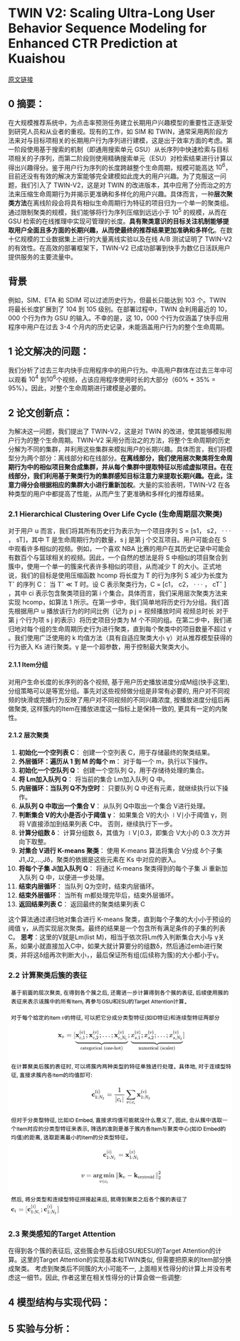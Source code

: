 # TWIN V2: Scaling Ultra-Long User Behavior Sequence Modeling for Enhanced CTR Prediction at Kuaishou
[原文链接]()
## 0 摘要：
在大规模推荐系统中，为点击率预测任务建立长期用户兴趣模型的重要性正逐渐受到研究人员和从业者的重视。现有的工作，如 SIM 和 TWIN，通常采用两阶段方法来对与目标项相关的长期用户行为序列进行建模，这是出于效率方面的考虑。第一阶段使用基于搜索的机制（即通用搜索单元 GSU）从长序列中快速检索与目标项相关的子序列，而第二阶段则使用精确搜索单元（ESU）对检索结果进行计算以得出兴趣得分。鉴于用户行为序列的长度跨越整个生命周期，规模可能高达 $10^6$，目前还没有有效的解决方案能够完全建模如此庞大的用户兴趣。为了克服这一问题，我们引入了 TWIN-V2，这是对 TWIN 的改进版本，其中应用了分而治之的方法来压缩生命周期行为并揭示更准确和多样化的用户兴趣。具体而言，一种**层次聚类方法**在离线阶段会将具有相似生命周期行为特征的项目归为一个单一的聚类组。通过限制聚类的规模，我们能够将行为序列压缩到远远小于 $10^5$ 的规模，从而在 GSU 检索的在线推理中实现可管理的长度。**具有聚类意识的目标关注机制能够提取用户全面且多方面的长期兴趣，从而使最终的推荐结果更加准确和多样化**。在数十亿规模的工业数据集上进行的大量离线实验以及在线 A/B 测试证明了 TWIN-V2 的有效性。在高效的部署框架下，TWIN-V2 已成功部署到快手为数亿日活跃用户提供服务的主要流量中。

## 背景
例如，SIM、ETA 和 SDIM 可以过滤历史行为，但最长只能达到 103 个。TWIN 将最长长度扩展到了 104 到 105 级别。在部署过程中，TWIN 会利用最近的 10，000 个行为作为 GSU 的输入。不幸的是，这 10，000 个行为仅涵盖了快手应用程序中用户在过去 3-4 个月内的历史记录，未能涵盖用户行为的整个生命周期。

## 1 论文解决的问题：
我们分析了过去三年内快手应用程序中的用户行为。中高用户群体在过去三年中可以观看 $10^4$ 到$10^6$个视频，占该应用程序使用时长的大部分（60% + 35% = 95%）。因此，对整个生命周期进行建模是必要的。

## 2 论文创新点：
为解决这一问题，我们提出了 TWIN-V2，这是对 TWIN 的改进，使其能够模拟用户行为的整个生命周期。TWIN-V2 采用分而治之的方法，将整个生命周期的历史分解为不同的集群，并利用这些集群来模拟用户的长期兴趣。具体而言，我们将模型分为两个部分：离线部分和在线部分。**在离线部分，我们使用层次聚类将生命周期行为中的相似项目聚合成集群，并从每个集群中提取特征以形成虚拟项目。在在线部分，我们利用基于聚类行为的集群感知目标注意力来提取长期兴趣。在此，注意力得分会根据相应的集群大小进行重新加权**。大量的实验表明，TWIN-V2 在各种类型的用户中都提高了性能，从而产生了更准确和多样化的推荐结果。

### 2.1 Hierarchical Clustering Over Life Cycle (生命周期层次聚类)
对于用户 u 而言，我们将其所有历史行为表示为一个项目序列 S = [s1， s2， · · · ， sT]，其中 T 是生命周期行为的数量，s j 是第 j 个交互项目。用户可能会在 S 中观看许多相似的视频。例如，一个喜欢 NBA 比赛的用户在其历史记录中可能会有数百个与篮球相关的视频。因此，一个自然的想法是将 S 中相似的项目聚合到簇中，使用一个单一的簇来代表许多相似的项目，从而减少 T 的大小。正式地说，我们的目标是使用压缩函数 hcomp 将长度为 T 的行为序列 S 减少为长度为 Tˆ 的序列 C：
当 Tˆ ≪ T 时。设 C 表示聚类行为，C = [c1， c2， · · · ， cTˆ ] ，其中 ci 表示包含聚类项目的第 i 个集合。具体而言，我们采用层次聚类方法来实现 hcomp，如算法 1 所示。在第一步中，我们简单地将历史行为分组。我们首先根据用户 u 播放该行为的时间比例（记为 p j = 视频播放时间 视频总时长 对于第 j 个行为项 s j 的表示）将历史项目分类为 M 个不同的组。在第二步中，我们递归地对每个组的生命周期历史行为进行聚类，直到每个聚类中的项目数量不超过 γ 。我们使用广泛使用的 k 均值方法（具有自适应聚类大小 γ）对从推荐模型获得的行为嵌入 Ks 进行聚类。γ 是一个超参数，用于控制最大聚类大小。
#### 2.1.1 Item分组
对用户生命长度的长序列的各个视频, 基于用户历史播放进度分成M组(快手这里),分组策略可以是等宽分组。事先对这些视频做分组是非常有必要的, 用户对不同视频的快滑或完播行为反映了用户对不同视频的不同兴趣浓度, 按播放进度分组后再做聚类, 这样簇内的Item在播放进度这一指标上是保持一致的, 更具有一定的内聚性。
#### 2.1.2 层次聚类
1.  **初始化一个空列表 C**：
    创建一个空列表 C，用于存储最终的聚类结果。
2.  **外层循环：遍历从 1 到 M 的每个 m**：
    对于每一个 m，执行以下操作。
3.  **初始化一个空队列 Q**：
    创建一个空队列 Q，用于存储待处理的集合。
4.  **将 Lm加入队列 Q**：
    将当前的集合 Lm加入队列 Q 中。
5.  **内层循环：当队列 Q不为空时**：
    只要队列 Q 中还有元素，就继续执行以下操作。
6.  **从队列 Q 中取出一个集合 V**：
    从队列 Q中取出一个集合 V进行处理。
7.  **判断集合 V的大小是否小于阈值 γ**：
    如果集合 V的大小 ∣V∣小于阈值 γ，则将 V直接添加到结果列表 C中。
    否则，继续执行下一步。
8.  **计算分组数 δ**：
    计算分组数 δ，其值为 ∣V∣0.3，即集合 V大小的 0.3 次方并向下取整。
9.  **对集合 V进行 K-means 聚类**：
    使用 K-means 算法将集合 V分成 δ个子集 J1,J2,…,Jδ，聚类的依据是这些元素在 Ks 中对应的嵌入。
10.  **将每个子集 Ji加入队列 Q**：
    将通过 K-means 聚类得到的每个子集 Ji 重新加入队列 Q 中，以便进一步处理。
11.  **结束内层循环**：
    当队列 Q为空时，结束内层循环。
12.  **结束外层循环**：
    当所有 m都处理完毕后，结束外层循环。
13.  **返回结果列表 C**：
    返回最终的聚类结果列表 C
    
这个算法通过递归地对集合进行 K-means 聚类，直到每个子集的大小小于预设的阈值 γ，从而实现层次聚类。最终的结果是一个包含所有满足条件的子集的列表 C。
**思考**：这里的V就是Lm(list M)，相当于依次将Lm传入判断集合大小与 γ关系，如果小就直接加入C中，如果大就计算要分的组数δ，然后通过emb进行聚类，并将这δ组再次判断大小，，最后保证所有组(后续称为簇)的大小都小于γ。
### 2.2 计算聚类后簇的表征
![输入图片说明](/imgs/2025-07-22/kmS9chOXIKr2VIu8.png)
### 2.3 聚类感知的Target Attention
在得到各个簇的表征后, 这些簇会参与后续GSU和ESU的Target Attention的计算。这里的Target Attention的实现基本和TWIN类似, 但需要把原来的Item部分换成聚类。
考虑到聚类后不同簇的大小可能不一, 上面相关性得分的计算上并没有考虑这一细节。因此, 作者这里在相关性得分的计算会做一些调整:


## 4 模型结构与实现代码：


## 5 实验与分析：

<!--stackedit_data:
eyJoaXN0b3J5IjpbMTgyNTk3MzQsMTA0NjMyNzc4OCwtMjg5Mj
I1MzMyLC01MDAzMTQwNywxMjQ3MTUxNDQ4LC05ODM3MTA3OTIs
ODczOTE0MjYwLC02MjYzNDY1NjksLTIxOTA5OTg2OSwtMTkxMD
U5MDc0OCwtMjM1MzA1ODQ3LDE3MTgxNTQ0NzBdfQ==
-->